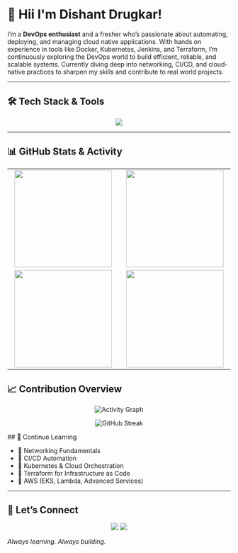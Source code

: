 

# 👋 Hii I'm Dishant Drugkar! 

I’m a **DevOps enthusiast** and a fresher who’s passionate about automating, deploying, and managing cloud native applications. With hands on experience in tools like Docker, Kubernetes, Jenkins, and Terraform, I’m continuously exploring the DevOps world to build efficient, reliable, and scalable systems. Currently diving deep into networking, CI/CD, and cloud-native practices to sharpen my skills and contribute to real world projects.

---

## 🛠️ Tech Stack & Tools  

<p align="center">
  <img src="https://skillicons.dev/icons?i=bash,python,docker,kubernetes,aws,terraform,jenkins,linux,prometheus,grafana" />
</p>  

---

## 📊 GitHub Stats & Activity  

<p align="center">
  <table>
    <tr>
      <td align="center" width="400">
        <img src="https://github-profile-summary-cards.vercel.app/api/cards/stats?username=DishantDrugkar&theme=radical" height="220"/>
      </td>
      <td align="center" width="400">
        <img src="https://github-profile-summary-cards.vercel.app/api/cards/most-commit-language?username=DishantDrugkar&theme=radical" height="220"/>
      </td>
    </tr>
    <tr>
      <td align="center" width="400">
        <img src="https://github-profile-summary-cards.vercel.app/api/cards/repos-per-language?username=DishantDrugkar&theme=radical" height="220"/>
      </td>
      <td align="center" width="400">
        <img src="https://github-profile-summary-cards.vercel.app/api/cards/productive-time?username=DishantDrugkar&theme=radical&utcOffset=5.5" height="220"/>
      </td>
    </tr>
  </table>
</p>


## 📈 Contribution Overview  

<p align="center">
  <img src="https://github-readme-activity-graph.vercel.app/graph?username=DishantDrugkar&theme=react-dark&bg_color=0d1117&color=58a6ff&line=58a6ff&point=ffffff&area=true&hide_border=true" alt="Activity Graph"/>
</p>

<p align="center">
  <img src="https://github-readme-streak-stats-eight.vercel.app?user=DishantDrugkar&theme=radical" alt="GitHub Streak"/>
</p>
## 📖  Continue Learning

- 📌 Networking Fundamentals  
- 📌 CI/CD Automation  
- 📌 Kubernetes & Cloud Orchestration  
- 📌 Terraform for Infrastructure as Code  
- 📌 AWS (EKS, Lambda, Advanced Services)  

---

## 🤝 Let’s Connect  

<p align="center">
  <a href="https://www.linkedin.com/in/dishant-drugkar/"><img src="https://img.shields.io/badge/-LinkedIn-blue?style=flat&logo=linkedin" /></a>
  <a href="mailto:dishantdrugkar1@gmail.com"><img src="https://img.shields.io/badge/-Gmail-red?style=flat&logo=gmail" /></a>
</p>  



*Always learning. Always building.*
